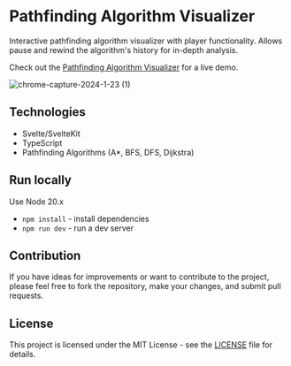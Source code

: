 # Pathfinding Algorithm Visualizer

Interactive pathfinding algorithm visualizer with player functionality. Allows pause and rewind the algorithm's history for in-depth analysis.

Check out the [Pathfinding Algorithm Visualizer](https://pathfinding_visualizer.ivan-sem.com/) for a live demo.

![chrome-capture-2024-1-23 (1)](https://github.com/baterson/pathfinding-visualizer/assets/13178757/e48db58f-af3c-4770-b8dd-c7a5febb50a3)

## Technologies

- Svelte/SvelteKit
- TypeScript
- Pathfinding Algorithms (A\*, BFS, DFS, Dijkstra)

## Run locally

Use Node 20.x
- `npm install` - install dependencies
- `npm run dev` - run a dev server

## Contribution

If you have ideas for improvements or want to contribute to the project, please feel free to fork the repository, make your changes, and submit pull requests.

## License

This project is licensed under the MIT License - see the [LICENSE](LICENSE.txt) file for details.
